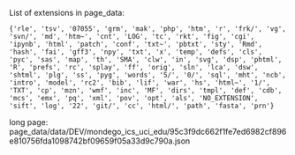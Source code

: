 List of extensions in page_data:
```
{'rle', 'tsv', '07055', 'grm', 'mak', 'php', 'htm', 'r', 'frk/', 'vg', 'svn/', 'md', 'htm~', 'cnt', 'LOG', 'tc', 'rkt', 'fig', 'cgi', 'ipynb', 'html', 'patch', 'conf', 'txt~', 'pbtxt', 'sty', 'Rmd', 'hash', 'fai', 'gff3', 'npy', 'txt', 'x', 'temp', 'defs', 'cls', 'pyc', 'sas', 'map', 'th', 'SMA', 'clw', 'in', 'svg', 'dsp', 'phtml', 'R', 'prefs', 'rc', 'splay', 'ff', 'orig', 'sln', 'lca', 'dsw', 'shtml', 'plg', 'ss', 'pyg', 'words', '5/', '0/', 'sql', 'mht', 'ncb', 'intro', 'model', 'rc2', 'bib', 'lif', 'war', 'hs', 'html~', '1/', 'TXT', 'cp', 'mzn', 'wmf', 'inc', 'MF', 'dirs', 'tmpl', 'def', 'cdb', 'mcs', 'emx', 'pq', 'xml', 'pov', 'opt', 'als', 'NO_EXTENSION', 'sift', 'log', '22', 'git/', 'cc', 'html/', 'path', 'fasta', 'prn'}
```



long page:
page_data/data/DEV/mondego_ics_uci_edu/95c3f9dc662f1fe7ed6982cf896e810756fda1098742bf09659f05a33d9c790a.json